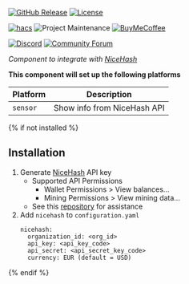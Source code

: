 [![GitHub Release][releases-shield]][releases]
[![License][license-shield]](LICENSE)

[![hacs][hacsbadge]](hacs)
![Project Maintenance][maintenance-shield]
[![BuyMeCoffee][buymecoffeebadge]][buymecoffee]

[![Discord][discord-shield]][discord]
[![Community Forum][forum-shield]][forum]

_Component to integrate with [NiceHash][nicehash]_

**This component will set up the following platforms**

| Platform | Description                 |
| -------- | --------------------------- |
| `sensor` | Show info from NiceHash API |

{% if not installed %}

## Installation

<!-- 1. Click install
1. In the HA UI go to "Configuration" -> "Integrations" click "+" and search for "NiceHash" -->

1. Generate [NiceHash][nicehash] API key
   - Supported API Permissions
     - Wallet Permissions > View balances...
     - Mining Permissions > View mining data...
   - See this [repository](https://github.com/nicehash/rest-clients-demo) for assistance
1. Add `nicehash` to `configuration.yaml`
   ```
   nicehash:
     organization_id: <org_id>
     api_key: <api_key_code>
     api_secret: <api_secret_key_code>
     currency: EUR (default = USD)
   ```

{% endif %}

<!-- ## Configuration is done in the UI -->

<!---->

[nicehash]: https://nicehash.com
[buymecoffee]: https://www.buymeacoffee.com/brianberg
[buymecoffeebadge]: https://img.shields.io/badge/buy%20me%20a%20coffee-donate-yellow.svg?style=for-the-badge
[commits-shield]: https://img.shields.io/github/commit-activity/y/brianberg/ha-nicehash.svg?style=for-the-badge
[commits]: https://github.com/brianberg/ha-nicehash/commits/master
[hacs]: https://github.com/custom-components/hacs
[hacsbadge]: https://img.shields.io/badge/HACS-Custom-orange.svg?style=for-the-badge
[discord]: https://discord.gg/Qa5fW2R
[discord-shield]: https://img.shields.io/discord/330944238910963714.svg?style=for-the-badge
[forum-shield]: https://img.shields.io/badge/community-forum-brightgreen.svg?style=for-the-badge
[forum]: https://community.home-assistant.io/
[license-shield]: https://img.shields.io/github/license/brianberg/ha-nicehash?style=for-the-badge
[maintenance-shield]: https://img.shields.io/badge/maintainer-Brian%20Berg%20%40brianberg-blue.svg?style=for-the-badge
[releases-shield]: https://img.shields.io/github/v/release/brianberg/ha-nicehash?style=for-the-badge
[releases]: https://github.com/brianberg/ha-nicehash/releases
